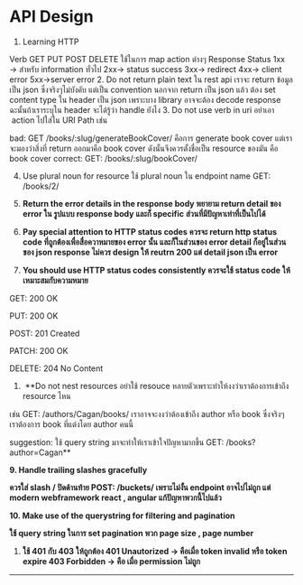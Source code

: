# API Design

1. Learning HTTP

Verb GET PUT POST DELETE ใช้ในการ map action ต่างๆ 
Response Status 
1xx → สำหรับ information ทั่วไป
2xx→ status success
3xx→ redirect 
4xx→ client error
5xx→server error
2. Do not return plain text
ใน rest api เราจะ return ข้อมูลเป็น json ซึ่งจริงๆไม่บังคับ แต่เป็น convention  นอกจาก return เป็น json แล้ว ต้อง set content type ใน header เป็น json เพราะบาง library อาจจะต้อง decode response ฉะนั้นถ้าเราระบุใน header จะได้รู้ว่า handle ยังไง
3. Do not use verb in uri
อย่าเอา  action ไปใส่ใน URI Path เช่น

bad: GET /books/:slug/generateBookCover/ 
คือการ generate book cover แต่เราจะมองว่าสิ่งที่ return ออกมาคือ book cover ดังนั้นจึงควรตั้งชื่อเป็น resource ของมัน คือ book cover
correct: GET: /books/:slug/bookCover/

4. Use plural noun for resource
ใช้ plural noun ใน endpoint name
GET: /books/2/

5. **Return the error details in the response body
พยายาม return detail ของ  error ใน รูปแบบ response body และก็ specific ส่วนที่มีปัญหาเท่าที่เป็นไปได้**
6. **Pay special attention to HTTP status codes
ควรจะ return http status code ที่ถูกต้องเพื่อสื่อควาหมายของ error นั้น และก็ในส่วนของ error detail ก็อยู่ในส่วนของ json response ไม่ควร design ให้ reutrn 200 แต่ detail json เป็น error**
7. **You should use HTTP status codes consistently
ควรจะใช้ status code ให้เหมาะสมกับความหมาย**

GET: 200 OK

PUT: 200 OK

POST: 201 Created

PATCH: 200 OK

DELETE: 204 No Content

1.  **Do not nest resources
อย่าใช้ resouce หลายตัวเพราะทำให้งงว่าเราต้องการเข้าถึง resource ไหน

เช่น GET: /authors/Cagan/books/
เราอาจจะงงว่าต้องเข้าถึง author หรือ book ซึ่งจริงๆ เราต้องการ book ที่แต่งโดย author คนนี้

suggestion: ใช้ query string มาจะทำให้เราเข้าใจปัญหามากขึ้น
GET: /books?author=Cagan**

**9. Handle trailing slashes gracefully**

**ควรใส่ slash / ปิดด้านท้าย POST: /buckets/ เพราะไม่งั้น endpoint อาจไปไม่ถูก แต่ modern webframework react , angular แก้ปัญหาพวกนี้ไปแล้ว**

**10. Make use of the querystring for filtering and pagination**

**ใช้ query string ในการ set pagination พวก page size , page number**

1. **ใช้ 401 กับ 403 ให้ถูกต้อง
401 Unautorized → คือเมื่อ token invalid หรือ token expire
403 Forbidden → คือ เมื่อ permission ไม่ถูก**

****
